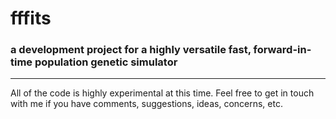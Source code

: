 # fffits

### a development project for a highly versatile fast, forward-in-time population genetic simulator

___

All of the code is highly experimental at this time.  Feel free to get in touch with me if you have comments, suggestions, ideas, concerns, etc.